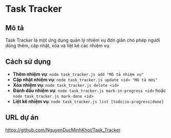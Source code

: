 # Task Tracker

## Mô tả
Task Tracker là một ứng dụng quản lý nhiệm vụ đơn giản cho phép người dùng thêm, cập nhật, xóa và liệt kê các nhiệm vụ.

## Cách sử dụng
- **Thêm nhiệm vụ**: `node task_tracker.js add "Mô tả nhiệm vụ"`
- **Cập nhật nhiệm vụ**: `node task_tracker.js update <id> "Mô tả mới"`
- **Xóa nhiệm vụ**: `node task_tracker.js delete <id>`
- **Đánh dấu nhiệm vụ**: `node task_tracker.js mark-in-progress <id>` hoặc `node task_tracker.js mark-done <id>`
- **Liệt kê nhiệm vụ**: `node task_tracker.js list [todo|in-progress|done]`

## URL dự án
https://github.com/NguyenDucMinhKhoi/Task_Tracker  
